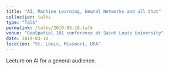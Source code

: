 ```yaml
---
title: "AI, Machine Learning, Neural Networks and all that"
collection: talks
type: "Talk"
permalink: /talks/2019-03-18-talk
venue: "GeoSpatial 101 conference at Saint Louis University"
date: 2019-03-18
location: "St. Louis, Missouri, USA"
---
```


Lecture on AI for a general audience.
